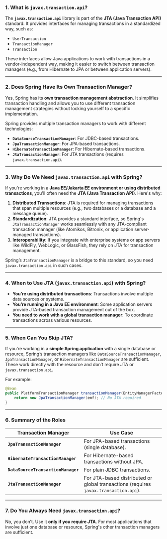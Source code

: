 
### 1. **What is `javax.transaction.api`?**
The **`javax.transaction.api`** library is part of the **JTA (Java Transaction API)** standard. It provides interfaces for managing transactions in a standardized way, such as:
- `UserTransaction`
- `TransactionManager`
- `Transaction`

These interfaces allow Java applications to work with transactions in a vendor-independent way, making it easier to switch between transaction managers (e.g., from Hibernate to JPA or between application servers).

---

### 2. **Does Spring Have Its Own Transaction Manager?**
Yes, Spring has its **own transaction management abstraction**. It simplifies transaction handling and allows you to use different transaction management strategies without locking yourself to a specific implementation.

Spring provides multiple transaction managers to work with different technologies:
- **`DataSourceTransactionManager`**: For JDBC-based transactions.
- **`JpaTransactionManager`**: For JPA-based transactions.
- **`HibernateTransactionManager`**: For Hibernate-based transactions.
- **`JtaTransactionManager`**: For JTA transactions (requires `javax.transaction.api`).

---

### 3. **Why Do We Need `javax.transaction.api` with Spring?**
If you're working in a **Java EE/Jakarta EE environment or using distributed transactions**, you'll often need the **JTA (Java Transaction API)**. Here's why:
1. **Distributed Transactions**: JTA is required for managing transactions that span multiple resources (e.g., two databases or a database and a message queue).
2. **Standardization**: JTA provides a standard interface, so Spring's `JtaTransactionManager` works seamlessly with any JTA-compliant transaction manager (like Atomikos, Bitronix, or application server-managed transactions).
3. **Interoperability**: If you integrate with enterprise systems or app servers like WildFly, WebLogic, or GlassFish, they rely on JTA for transaction management.

Spring’s `JtaTransactionManager` is a bridge to this standard, so you need `javax.transaction.api` in such cases.

---

### 4. **When to Use JTA (`javax.transaction.api`) with Spring?**
- **You’re using distributed transactions**: Transactions involve multiple data sources or systems.
- **You’re running in a Java EE environment**: Some application servers provide JTA-based transaction management out of the box.
- **You need to work with a global transaction manager**: To coordinate transactions across various resources.

---

### 5. **When Can You Skip JTA?**
If you’re working in a **simple Spring application** with a single database or resource, Spring’s transaction managers like `DataSourceTransactionManager`, `JpaTransactionManager`, or `HibernateTransactionManager` are sufficient. These work directly with the resource and don’t require JTA or `javax.transaction.api`.

For example:
```java
@Bean
public PlatformTransactionManager transactionManager(EntityManagerFactory emf) {
    return new JpaTransactionManager(emf); // No JTA required
}
```

---

### 6. **Summary of the Roles**
| **Transaction Manager**       | **Use Case**                                                                 |
|-------------------------------|-----------------------------------------------------------------------------|
| **`JpaTransactionManager`**    | For JPA-based transactions (single database).                               |
| **`HibernateTransactionManager`** | For Hibernate-based transactions without JPA.                            |
| **`DataSourceTransactionManager`** | For plain JDBC transactions.                                            |
| **`JtaTransactionManager`**    | For JTA-based distributed or global transactions (requires `javax.transaction.api`). |

---

### 7. **Do You Always Need `javax.transaction.api`?**
No, you don’t. Use it **only if you require JTA**. For most applications that involve just one database or resource, Spring's other transaction managers are sufficient.
